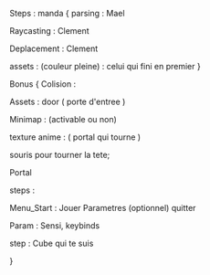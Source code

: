 

Steps :
    manda
{
parsing : Mael

Raycasting : Clement

Deplacement : Clement

assets : (couleur pleine) : celui qui fini en premier
}

Bonus
{
Colision : 

Assets : door ( porte d'entree )

Minimap : (activable ou non)

texture anime : ( portal qui tourne )

souris pour tourner la tete;

Portal

steps :

Menu_Start : Jouer Parametres (optionnel) quitter

Param : Sensi, keybinds

step :
Cube qui te suis










}










